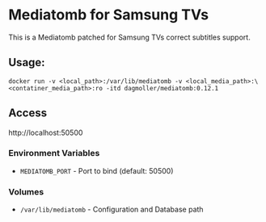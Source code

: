 
# Mediatomb for Samsung TVs

This is a Mediatomb patched for Samsung TVs correct subtitles support.

## Usage:

```shell
docker run -v <local_path>:/var/lib/mediatomb -v <local_media_path>:\<contatiner_media_path>:ro -itd dagmoller/mediatomb:0.12.1
```

## Access
http://localhost:50500

### Environment Variables

* `MEDIATOMB_PORT` - Port to bind (default: 50500)

### Volumes

* `/var/lib/mediatomb` - Configuration and Database path

